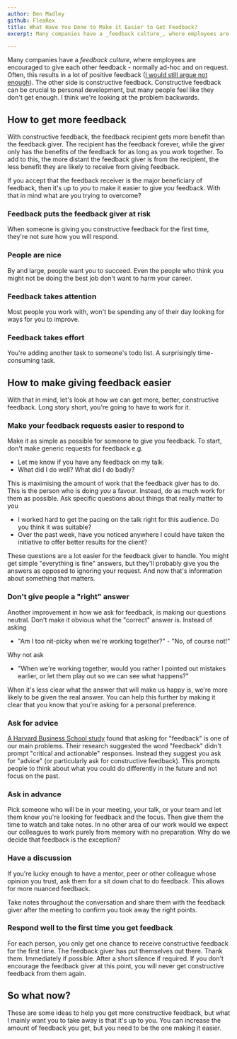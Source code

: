 ```yaml
---
author: Ben Madley
github: FleaRex
title: What Have You Done to Make it Easier to Get Feedback?
excerpt: Many companies have a _feedback culture_, where employees are encouraged to give each other feedback - normally ad-hoc and on request. Often, this results in a lot of positive feedback (I would still argue not enough). The other side is constructive feedback. Constructive feedback can be crucial to personal development, but many people feel like they don't get enough. I think we're looking at the problem backwards.

---
```


Many companies have a _feedback culture_, where employees are encouraged to give each other feedback - normally ad-hoc and on request. Often, this results in a lot of positive feedback ([I would still argue not enough](https://benmadley.co.uk/2019/10/25/thePowerOfPurePositiveFeedback.html)). The other side is constructive feedback. Constructive feedback can be crucial to personal development, but many people feel like they don't get enough. I think we're looking at the problem backwards.

## How to get more feedback

With constructive feedback, the feedback recipient gets more benefit than the feedback giver. The recipient has the feedback forever, while the giver only has the benefits of the feedback for as long as you work together. To add to this, the more distant the feedback giver is from the recipient, the less benefit they are likely to receive from giving feedback. 

If you accept that the feedback receiver is the major beneficiary of feedback, then it's up to _you_ to make it easier to give _you_ feedback. With that in mind what are you trying to overcome?

### Feedback puts the feedback giver at risk

When someone is giving you constructive feedback for the first time, they're not sure how you will respond.

### People are nice

By and large, people want you to succeed. Even the people who think you might not be doing the best job don't want to harm your career. 

### Feedback takes attention

Most people you work with, won't be spending any of their day looking for ways for you to improve.

### Feedback takes effort

You're adding another task to someone's todo list. A surprisingly time-consuming task.

## How to make giving feedback easier

With that in mind, let's look at how we can get more, better, constructive feedback. Long story short, you're going to have to work for it.

### Make your feedback requests easier to respond to

Make it as simple as possible for someone to give you feedback. To start, don't make generic requests for feedback e.g.
- Let me know if you have any feedback on my talk.
- What did I do well? What did I do badly?

This is maximising the amount of work that the feedback giver has to do. This is the person who is doing _you_ a favour. Instead, do as much work for them as possible. Ask specific questions about things that really matter to you
- I worked hard to get the pacing on the talk right for this audience. Do you think it was suitable?
- Over the past week, have you noticed anywhere I could have taken the initiative to offer better results for the client?

These questions are a lot easier for the feedback giver to handle. You might get simple "everything is fine" answers, but they'll probably give you the answers as opposed to ignoring your request. And now that's information about something that matters.

### Don't give people a "right" answer

Another improvement in how we ask for feedback, is making our questions neutral. Don't make it obvious what the "correct" answer is. Instead of asking
- "Am I too nit-picky when we're working together?" - "No, of course not!" 

Why not ask
- "When we're working together, would you rather I pointed out mistakes earlier, or let them play out so we can see what happens?"

When it's less clear what the answer that will make us happy is, we're more likely to be given the real answer. You can help this further by making it clear that you know that you're asking for a personal preference.

### Ask for advice

[A Harvard Business School study](https://hbr.org/2019/09/why-asking-for-advice-is-more-effective-than-asking-for-feedback) found that asking for "feedback" is one of our main problems. Their research suggested the word "feedback" didn't prompt "critical and actionable" responses. Instead they suggest you ask for "advice" (or particularly ask for constructive feedback). This prompts people to think about what you could do differently in the future and not focus on the past.

### Ask in advance

Pick someone who will be in your meeting, your talk, or your team and let them know you're looking for feedback and the focus. Then give them the time to watch and take notes. In no other area of our work would we expect our colleagues to work purely from memory with no preparation. Why do we decide that feedback is the exception?

### Have a discussion

If you're lucky enough to have a mentor, peer or other colleague whose opinion you trust, ask them for a sit down chat to do feedback. This allows for more nuanced feedback. 

Take notes throughout the conversation and share them with the feedback giver after the meeting to confirm you took away the right points.

### Respond well to the first time you get feedback

For each person, you only get one chance to receive constructive feedback for the first time. The feedback giver has put themselves out there. Thank them. Immediately if possible. After a short silence if required. If you don't encourage the feedback giver at this point, you will never get constructive feedback from them again.

## So what now?

These are some ideas to help you get more constructive feedback, but what I mainly want you to take away is that it's up to you. You can increase the amount of feedback you get, but you need to be the one making it easier. 
